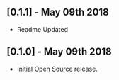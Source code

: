 ## [0.1.1] - May 09th 2018

* Readme Updated

## [0.1.0] - May 09th 2018

* Initial Open Source release.
